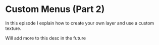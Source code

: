 # Custom Menus (Part 2)
In this episode I explain how to create your own layer and use a custom texture.

Will add more to this desc in the future
